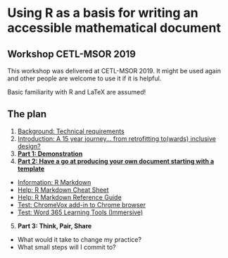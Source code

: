 
# Using R as a basis for writing an accessible mathematical document

## Workshop CETL-MSOR 2019

This workshop was delivered at CETL-MSOR 2019. It might be used again and other people are welcome to use it if it is helpful. 

Basic familiarity with R and LaTeX are assumed!

## The plan

1. [Background: Technical requirements](technical.html)
2. [Introduction: A 15 year journey... from retrofitting to(wards) inclusive design?](https://people.bath.ac.uk/cspehj/slides/AccessibleMathsRetroToInc/#/4)
3. **[Part 1: Demonstration](https://github.com/STEM-Enable/RMarkdownWorkshop/raw/master/examples/arclengthInR.zip)**
4. **[Part 2: Have a go at producing your own document starting with a template](https://github.com/STEM-Enable/RMarkdownWorkshop/raw/master/examples/template.Rmd)**
 * [Information: R Markdown](https://rmarkdown.rstudio.com/)
 * [Help: R Markdown Cheat Sheet](https://www.rstudio.com/wp-content/uploads/2016/03/rmarkdown-cheatsheet-2.0.pdf)
 * [Help: R Markdown Reference Guide](https://www.rstudio.com/wp-content/uploads/2015/03/rmarkdown-reference.pdf)
 * [Test: ChromeVox add-in to Chrome browser](chromevox.html)
 * [Test: Word 365 Learning Tools (Immersive)](immersive.html)
5. **Part 3: Think, Pair, Share**
 * What would it take to change my practice?
 * What small steps will I commit to? 
